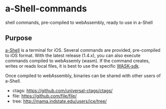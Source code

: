 # a-Shell-commands
shell commands, pre-compiled to webAssembly, ready to use in a-Shell

## Purpose

[a-Shell](https://github.com/holzschu/a-shell) is a terminal for iOS. Several commands are provided, pre-compiled to iOS format. With the latest release (1.4.x), you can also execute commands compiled to webAssemly (wasm). If the command creates, writes or reads local files, it is best to use the specific [WASK-sdk](https://github.com/holzschu/wasi-sdk). 

Once compiled to webAssembly, binaries can be shared with other users of a-Shell.

- ctags:  https://github.com/universal-ctags/ctags/
- file: https://github.com/file/file/
- tree: http://mama.indstate.edu/users/ice/tree/



